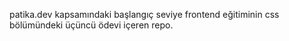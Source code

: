 patika.dev kapsamındaki başlangıç seviye frontend eğitiminin css bölümündeki üçüncü ödevi içeren repo.
